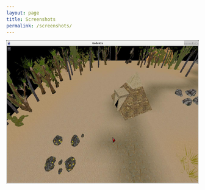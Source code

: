 ```yaml
---
layout: page
title: Screenshots
permalink: /screenshots/
---
```


<a href="/assets/screenshots/godostra_screenshot_01.png">
  <img src="/assets/screenshots/godostra_screenshot_01.png" alt="godostra screenshot" width="643" height="376">
</a>
